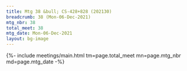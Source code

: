 ```yaml
---
title: Mtg 38 &bull; CS-428+828 (202130)
breadcrumb: 38 (Mon-06-Dec-2021)
mtg_nbr: 38
total_meet: 38
mtg_date: Mon-06-Dec-2021
layout: bg-image
---
```


{%- include meetings/main.html
    tm=page.total_meet
    mn=page.mtg_nbr
    md=page.mtg_date
-%}
